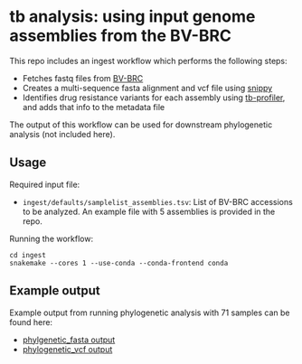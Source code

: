 # tb analysis: using input genome assemblies from the BV-BRC
This repo includes an ingest workflow which performs the following steps:
* Fetches fastq files from [BV-BRC](https://www.bv-brc.org/)
* Creates a multi-sequence fasta alignment and vcf file using [snippy](https://github.com/tseemann/snippy) 
* Identifies drug resistance variants for each assembly using [tb-profiler](https://github.com/jodyphelan/TBProfiler), and adds that info to the metadata file

The output of this workflow can be used for downstream phylogenetic analysis (not included here).


## Usage
Required input file:
* `ingest/defaults/samplelist_assemblies.tsv`: List of BV-BRC accessions to be analyzed. An example file with 5 assemblies is provided in the repo. 

Running the workflow:
```
cd ingest
snakemake --cores 1 --use-conda --conda-frontend conda
```

## Example output 

Example output from running phylogenetic analysis with 71 samples can be found here:
* [phylgenetic_fasta output](https://nextstrain.org/staging/tb/assemblies/aln)
* [phylogenetic_vcf output](https://nextstrain.org/staging/tb/assemblies/vcf)
